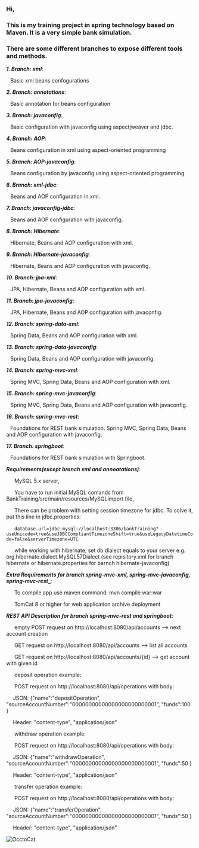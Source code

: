### Hi,

### This is my training project in spring technology based on Maven. It is a very simple bank simulation.

### There are some different branches to expose different tools and methods.



**_1. Branch: xml_**:

&ensp;&nbsp;Basic xml beans confogurations 
  
**_2. Branch: annotations_**:

&ensp;&nbsp;Basic annotation for beans configuration

**_3. Branch: javaconfig_**:

&ensp;&nbsp;Basic configuration with javaconfig using aspectjweaver and jdbc.
  
**_4. Branch: AOP_**:
  
&ensp;&nbsp;Beans configuration in xml using aspect-oriented programming
  
**_5. Branch: AOP-javaconfig_**:
  
&ensp;&nbsp;Beans configuration by javaconfig using aspect-oriented programming
  
**_6. Branch: xml-jdbc_**:
  
&ensp;&nbsp;Beans and  AOP configuration in xml.
  
**_7. Branch: javaconfig-jdbc_**:
  
&ensp;&nbsp;Beans and  AOP configuration with javaconfig. 
 
**_8. Branch: Hibernate_**:
  
&ensp;&nbsp;Hibernate, Beans and  AOP configuration with xml.

**_9. Branch: Hibernate-javaconfig_**:
  
&ensp;&nbsp;Hibernate, Beans and  AOP configuration with javaconfig.

**_10. Branch: jpa-xml_**:
  
&ensp;&nbsp;JPA, Hibernate, Beans and  AOP configuration with xml.

**_11. Branch: jpa-javaconfig_**:
  
&ensp;&nbsp;JPA, Hibernate, Beans and  AOP configuration with javaconfig.

**_12. Branch: spring-data-xml_**:

&ensp;&nbsp;Spring Data, Beans and  AOP configuration with xml.

**_13. Branch: spring-data-javaconfig_**:

&ensp;&nbsp;Spring Data, Beans and  AOP configuration with javaconfig.

**_14. Branch: spring-mvc-xml_**:

&ensp;&nbsp;Spring MVC, Spring Data, Beans and  AOP configuration with xml.

**_15. Branch: spring-mvc-javaconfig_**:

&ensp;&nbsp;Spring MVC, Spring Data, Beans and  AOP configuration with javaconfig.

**_16. Branch: spring-mvc-rest_**:

&ensp;&nbsp;Foundations for REST bank simulation. Spring MVC, Spring Data, Beans and  AOP configuration with javaconfig. 

**_17. Branch: springboot_**:

&ensp;&nbsp;Foundations for REST bank simulation with Springboot. 

**_Requirements(except branch xml and annoatations)_**:  

&ensp;&ensp;&nbsp; MySQL 5.x server,

&ensp;&ensp;&nbsp; You have to run initial MySQL comands from BankTraining/src/main/resources/MySQLimport file,
 
&ensp;&ensp;&nbsp; There can be problem with setting session timezone for jdbc. To solve it, put this line in jdbc.properties:
  
&ensp;&ensp;&nbsp; `database.url=jdbc:mysql://localhost:3306/bankTraining?useUnicode=true&useJDBCCompliantTimezoneShift=true&useLegacyDatetimeCode=false&serverTimezone=UTC`

&ensp;&ensp;&nbsp; while working with hibernate, set db dialect equals to your server e.g. org.hibernate.dialect.MySQL57Dialect
(see repisitory.xml for branch hibernate or hibernate.properties for barnch hibernate-javaconfig)
  

**_Extra Requirements for branch spring-mvc-xml, spring-mvc-javaconfig, spring-mvc-rest__**: 

&ensp;&ensp;&nbsp; To compile app use maven command: mvn compile war:war

&ensp;&ensp;&nbsp; TomCat 8 or higher for web application archive deployment


**_REST API Description for branch spring-mvc-rest and springboot_**:

&ensp;&ensp;&nbsp; empty POST request on http://localhost:8080/api/accounts   --> next account creation

&ensp;&ensp;&nbsp; GET request on http://localhost:8080/api/accounts  --> list all accounts

&ensp;&ensp;&nbsp; GET request on http://localhost:8080/api/accounts/{id} --> get account with given id

&ensp;&ensp;&nbsp; deposit operation example:

&ensp;&ensp;&nbsp; POST request on http://localhost:8080/api/operations with body:

&ensp;&ensp;&nbsp;JSON: {"name":"depositOperation", "sourceAccountNumber":"00000000000000000000000001", "funds":100 }

&ensp;&ensp;&nbsp;Header: "content-type", "application/json"

&ensp;&ensp;&nbsp; withdraw operation example:

&ensp;&ensp;&nbsp; POST request on http://localhost:8080/api/operations with body:

&ensp;&ensp;&nbsp;JSON: {"name":"withdrawOperation", "sourceAccountNumber":"00000000000000000000000001", "funds":50 }

&ensp;&ensp;&nbsp;Header: "content-type", "application/json"

&ensp;&ensp;&nbsp; transfer operation example:

&ensp;&ensp;&nbsp; POST request on http://localhost:8080/api/operations with body:

&ensp;&ensp;&nbsp;JSON: {"name":"transferOperation", "sourceAccountNumber":"00000000000000000000000001", "funds":50 }

&ensp;&ensp;&nbsp;Header: "content-type", "application/json"


  
![OcctoCat](http://octodex.github.com/images/foundingfather_v2.png?style=centerme) 


  
  
    

